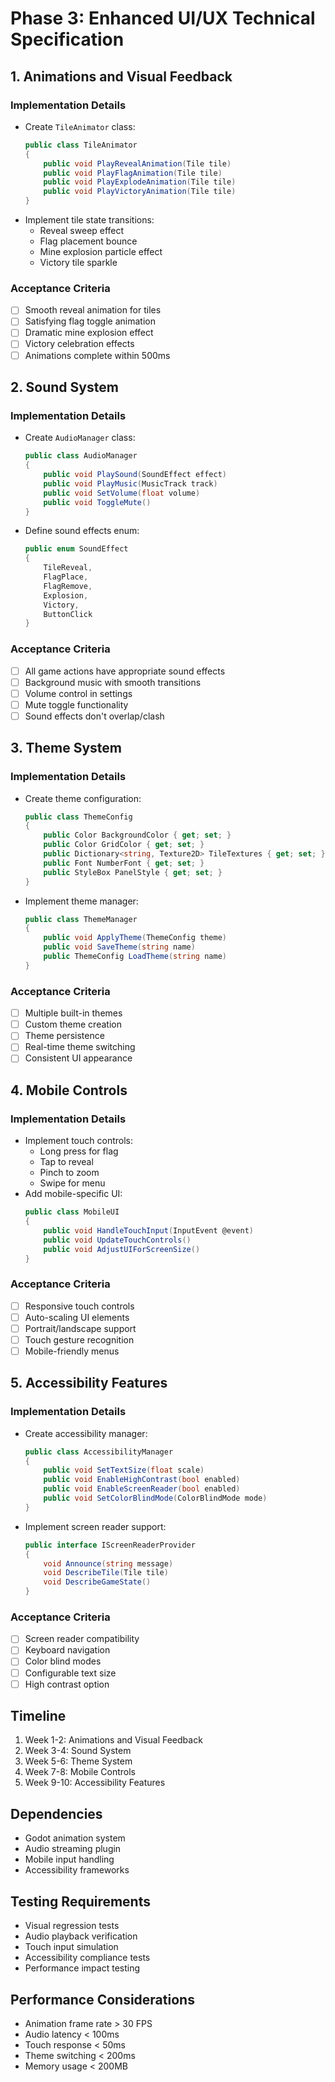 # Phase 3: Enhanced UI/UX Technical Specification

## 1. Animations and Visual Feedback

### Implementation Details
- Create `TileAnimator` class:
  ```csharp
  public class TileAnimator
  {
      public void PlayRevealAnimation(Tile tile)
      public void PlayFlagAnimation(Tile tile)
      public void PlayExplodeAnimation(Tile tile)
      public void PlayVictoryAnimation(Tile tile)
  }
  ```
- Implement tile state transitions:
  - Reveal sweep effect
  - Flag placement bounce
  - Mine explosion particle effect
  - Victory tile sparkle

### Acceptance Criteria
- [ ] Smooth reveal animation for tiles
- [ ] Satisfying flag toggle animation
- [ ] Dramatic mine explosion effect
- [ ] Victory celebration effects
- [ ] Animations complete within 500ms

## 2. Sound System

### Implementation Details
- Create `AudioManager` class:
  ```csharp
  public class AudioManager
  {
      public void PlaySound(SoundEffect effect)
      public void PlayMusic(MusicTrack track)
      public void SetVolume(float volume)
      public void ToggleMute()
  }
  ```
- Define sound effects enum:
  ```csharp
  public enum SoundEffect
  {
      TileReveal,
      FlagPlace,
      FlagRemove,
      Explosion,
      Victory,
      ButtonClick
  }
  ```

### Acceptance Criteria
- [ ] All game actions have appropriate sound effects
- [ ] Background music with smooth transitions
- [ ] Volume control in settings
- [ ] Mute toggle functionality
- [ ] Sound effects don't overlap/clash

## 3. Theme System

### Implementation Details
- Create theme configuration:
  ```csharp
  public class ThemeConfig
  {
      public Color BackgroundColor { get; set; }
      public Color GridColor { get; set; }
      public Dictionary<string, Texture2D> TileTextures { get; set; }
      public Font NumberFont { get; set; }
      public StyleBox PanelStyle { get; set; }
  }
  ```
- Implement theme manager:
  ```csharp
  public class ThemeManager
  {
      public void ApplyTheme(ThemeConfig theme)
      public void SaveTheme(string name)
      public ThemeConfig LoadTheme(string name)
  }
  ```

### Acceptance Criteria
- [ ] Multiple built-in themes
- [ ] Custom theme creation
- [ ] Theme persistence
- [ ] Real-time theme switching
- [ ] Consistent UI appearance

## 4. Mobile Controls

### Implementation Details
- Implement touch controls:
  - Long press for flag
  - Tap to reveal
  - Pinch to zoom
  - Swipe for menu
- Add mobile-specific UI:
  ```csharp
  public class MobileUI
  {
      public void HandleTouchInput(InputEvent @event)
      public void UpdateTouchControls()
      public void AdjustUIForScreenSize()
  }
  ```

### Acceptance Criteria
- [ ] Responsive touch controls
- [ ] Auto-scaling UI elements
- [ ] Portrait/landscape support
- [ ] Touch gesture recognition
- [ ] Mobile-friendly menus

## 5. Accessibility Features

### Implementation Details
- Create accessibility manager:
  ```csharp
  public class AccessibilityManager
  {
      public void SetTextSize(float scale)
      public void EnableHighContrast(bool enabled)
      public void EnableScreenReader(bool enabled)
      public void SetColorBlindMode(ColorBlindMode mode)
  }
  ```
- Implement screen reader support:
  ```csharp
  public interface IScreenReaderProvider
  {
      void Announce(string message)
      void DescribeTile(Tile tile)
      void DescribeGameState()
  }
  ```

### Acceptance Criteria
- [ ] Screen reader compatibility
- [ ] Keyboard navigation
- [ ] Color blind modes
- [ ] Configurable text size
- [ ] High contrast option

## Timeline
1. Week 1-2: Animations and Visual Feedback
2. Week 3-4: Sound System
3. Week 5-6: Theme System
4. Week 7-8: Mobile Controls
5. Week 9-10: Accessibility Features

## Dependencies
- Godot animation system
- Audio streaming plugin
- Mobile input handling
- Accessibility frameworks

## Testing Requirements
- Visual regression tests
- Audio playback verification
- Touch input simulation
- Accessibility compliance tests
- Performance impact testing

## Performance Considerations
- Animation frame rate > 30 FPS
- Audio latency < 100ms
- Touch response < 50ms
- Theme switching < 200ms
- Memory usage < 200MB 
